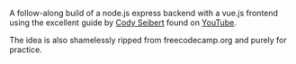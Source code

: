 A follow-along build of a node.js express backend with a vue.js frontend using the excellent guide by [Cody Seibert](https://github.com/codyseibert) found on [YouTube](https://www.youtube.com/watch?v=Fa4cRMaTDUI&list=PLWKjhJtqVAbnadueQ-C5keMQQiQau_i0D).

The idea is also shamelessly ripped from freecodecamp.org and purely for practice.
